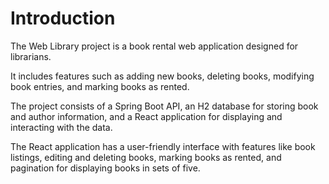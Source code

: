 # Introduction 
The Web Library project is a book rental web application designed for librarians. 

It includes features such as adding new books, deleting books, modifying book entries, and marking books as rented. 

The project consists of a Spring Boot API, an H2 database for storing book and author information, and a React application for displaying and interacting with the data. 

The React application has a user-friendly interface with features like book listings, editing and deleting books, marking books as rented, and pagination for displaying books in sets of five.
